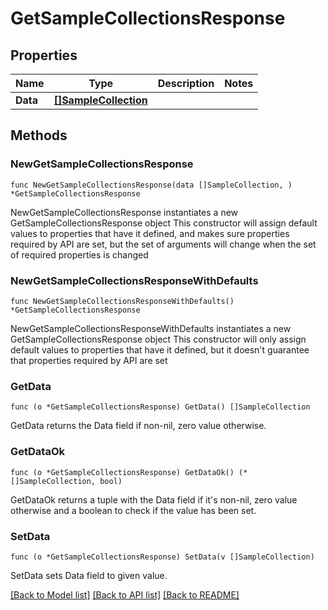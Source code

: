 # GetSampleCollectionsResponse

## Properties

Name | Type | Description | Notes
------------ | ------------- | ------------- | -------------
**Data** | [**[]SampleCollection**](SampleCollection.md) |  | 

## Methods

### NewGetSampleCollectionsResponse

`func NewGetSampleCollectionsResponse(data []SampleCollection, ) *GetSampleCollectionsResponse`

NewGetSampleCollectionsResponse instantiates a new GetSampleCollectionsResponse object
This constructor will assign default values to properties that have it defined,
and makes sure properties required by API are set, but the set of arguments
will change when the set of required properties is changed

### NewGetSampleCollectionsResponseWithDefaults

`func NewGetSampleCollectionsResponseWithDefaults() *GetSampleCollectionsResponse`

NewGetSampleCollectionsResponseWithDefaults instantiates a new GetSampleCollectionsResponse object
This constructor will only assign default values to properties that have it defined,
but it doesn't guarantee that properties required by API are set

### GetData

`func (o *GetSampleCollectionsResponse) GetData() []SampleCollection`

GetData returns the Data field if non-nil, zero value otherwise.

### GetDataOk

`func (o *GetSampleCollectionsResponse) GetDataOk() (*[]SampleCollection, bool)`

GetDataOk returns a tuple with the Data field if it's non-nil, zero value otherwise
and a boolean to check if the value has been set.

### SetData

`func (o *GetSampleCollectionsResponse) SetData(v []SampleCollection)`

SetData sets Data field to given value.



[[Back to Model list]](../README.md#documentation-for-models) [[Back to API list]](../README.md#documentation-for-api-endpoints) [[Back to README]](../README.md)


